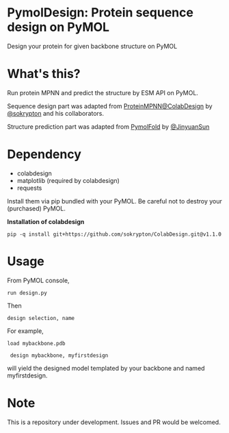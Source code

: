 # PymolDesign: Protein sequence design on PyMOL

Design your protein for given backbone structure on PyMOL

# What's this?

Run protein MPNN and predict the structure by ESM API on PyMOL.

Sequence design part was adapted from [ProteinMPNN@ColabDesign](https://github.com/sokrypton/ColabDesign/tree/main/mpnn) by [@sokrypton](https://github.com/sokrypton) and his collaborators.

Structure prediction part was adapted from [PymolFold](https://github.com/JinyuanSun/PymolFold) by [@JinyuanSun](https://github.com/JinyuanSun)

# Dependency

* colabdesign
* matplotlib (required by colabdesign)
* requests

Install them via pip bundled with your PyMOL. Be careful not to destroy your (purchased) PyMOL.

**Installation of colabdesign**

```pip -q install git+https://github.com/sokrypton/ColabDesign.git@v1.1.0```

# Usage

From PyMOL console,

```run design.py```

Then

```design selection, name```

For example,

``` load mybackbone.pdb ```

``` design mybackbone, myfirstdesign```

will yield the designed model templated by your backbone and named myfirstdesign.

# Note 

This is a repository under development. Issues and PR would be welcomed.
